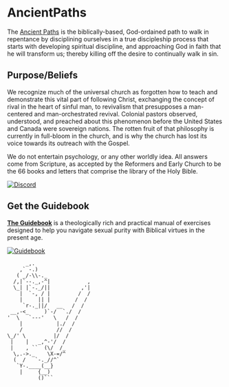 # AncientPaths

The [Ancient Paths](https://ancientpaths.io) is the biblically-based, God-ordained path to walk in repentance by disciplining ourselves in a true discipleship process that starts with developing spiritual discipline, and approaching God in faith that he will transform us; thereby killing off the desire to continually walk in sin.

## Purpose/Beliefs

We recognize much of the universal church as forgotten how to teach and demonstrate this vital part of following Christ, exchanging the concept of rival in the heart of sinful man, to revivalism that presupposes a man-centered and man-orchestrated revival. Colonial pastors observed, understood, and preached about this phenomenon before the United States and Canada were sovereign nations. The rotten fruit of that philosophy is currently in full-bloom in the church, and is why the church has lost its voice towards its outreach with the Gospel.

We do not entertain psychology, or any other worldly idea. All answers come from Scripture, as accepted by the Reformers and Early Church to be the 66 books and letters that comprise the library of the Holy Bible.

[![Discord](https://img.shields.io/badge/🔘-Join%20Discord-Blue)](https://discord.gg/xk6qxyZSkx)

## Get the Guidebook

[**The Guidebook**](https://www.ancientpaths.io/docs/study) is a theologically rich and practical manual of exercises designed to help you navigate sexual purity with Biblical virtues in the present age.

[![Guidebook](https://img.shields.io/badge/📖-Download-blue)](https://www.ancientpaths.io/docs/study)

```text
      _,.
    ,` -.)
   ( _/-\\-._
  /,|`--._,-^|            ,
  \_| |`-._/||          ,'|
    |  `-, / |         /  /
    |     || |        /  /
     `r-._||/   __   /  /
 __,-<_     )`-/  `./  /
'  \   `---'   \   /  /
    |           |./  /
    /           //  /
\_/' \         |/  /
 |    |   _,^-'/  /
 |    , ``  (\/  /_
  \,.->._    \X-=/^
  (  /   `-._//^`
   `Y-.____(__}
    |     {__)
          ()```
